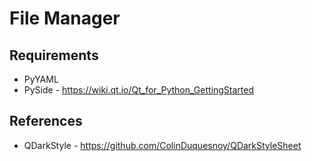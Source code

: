 # File Manager

## Requirements
- PyYAML
- PySide - https://wiki.qt.io/Qt_for_Python_GettingStarted

## References
- QDarkStyle - https://github.com/ColinDuquesnoy/QDarkStyleSheet
